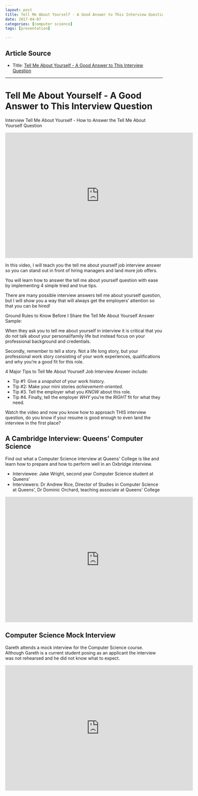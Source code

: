 ```yaml
---
layout: post
title: Tell Me About Yourself - A Good Answer to This Interview Question
date: 2017-04-07
categories: [computer science]
tags: [presentation]

---
```



## Article Source

* Title: [Tell Me About Yourself - A Good Answer to This Interview Question](https://www.youtube.com/watch?v=kayOhGRcNt4&spfreload=10)


---

Tell Me About Yourself - A Good Answer to This Interview Question
==========

Interview Tell Me About Yourself - How to Answer the Tell Me About Yourself Question 

<iframe width="600" height="400" src="https://www.youtube.com/embed/kayOhGRcNt4" frameborder="0" allowfullscreen></iframe>

In this video, I will teach you the tell me about yourself job interview answer so you can stand out in front of hiring managers and land more job offers.

You will learn how to answer the tell me about yourself question with ease by implementing 4 simple tried and true tips. 

There are many possible interview answers tell me about yourself question, but I will show you a way that will always get the employers’ attention so that you can be hired! 

Ground Rules to Know Before I Share the Tell Me About Yourself Answer Sample:

When they ask you to tell me about yourself in interview it is critical that you do not talk about your personal/family life but instead focus on your professional background and credentials. 

Secondly, remember to tell a story. Not a life long story, but your professional work story consisting of your work experiences, qualifications and why you’re a good fit for this role. 

4 Major Tips to Tell Me About Yourself Job Interview Answer include:

* Tip #1: Give a *snapshot* of your work history. 
* Tip #2: Make your mini stories *achievement-oriented*.
* Tip #3. Tell the employer what you *KNOW* about this role.
* Tip #4. Finally, tell the employer *WHY* you’re the *RIGHT* fit for what they need.

Watch the video and now you know how to approach THIS interview question, do you know if your resume is good enough to even land the interview in the first place? 

## A Cambridge Interview: Queens' Computer Science

Find out what a Computer Science interview at Queens' College is like and learn how to prepare and how to perform well in an Oxbridge interview.

* Interviewee: Jake Wright, second year Computer Science student at Queens'
* Interviewers: Dr Andrew Rice, Director of Studies in Computer Science at Queens', Dr Dominic Orchard, teaching associate at Queens' College

<iframe width="600" height="400" src="https://www.youtube.com/embed/a7XwKVCBPfM" frameborder="0" allowfullscreen></iframe>

## Computer Science Mock Interview

Gareth attends a mock interview for the Computer Science course. Although Gareth is a current student posing as an applicant the interview was not rehearsed and he did not know what to expect.

<iframe width="600" height="400" src="https://www.youtube.com/embed/Jm__u4aGdoM" frameborder="0" allowfullscreen></iframe>